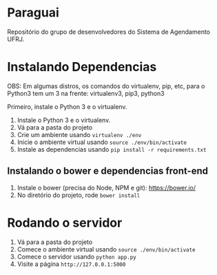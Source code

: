 # Paraguai
Repositório do grupo de desenvolvedores do Sistema de Agendamento UFRJ.

# Instalando Dependencias

OBS: Em algumas distros, os comandos do virtualenv, pip, etc, para o Python3 tem um 3 na frente: virtualenv3, pip3, python3

Primeiro, instale o Python 3 e o virtualenv.
1. Instale o Python 3 e o virtualenv.
2. Vá para a pasta do projeto
3. Crie um ambiente usando `virtualenv ./env`
4. Inicie o ambiente virtual usando `source ./env/bin/activate`
5. Instale as dependencias usando `pip install -r requirements.txt`

## Instalando o bower e dependencias front-end
1. Instale o bower (precisa do Node, NPM e git): https://bower.io/
2. No diretório do projeto, rode `bower install`

# Rodando o servidor

1. Vá para a pasta do projeto
2. Comece o ambiente virtual usando `source ./env/bin/activate`
3. Comece o servidor usando `python app.py`
4. Visite a página `http://127.0.0.1:5000`
